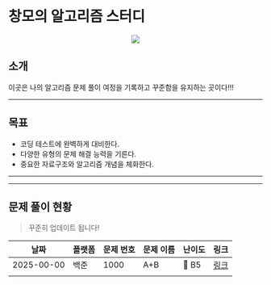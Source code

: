 # 창모의 알고리즘 스터디

<p align="center">
  <img src="https://img.shields.io/badge/Python-3776AB?style=for-the-badge&logo=python&logoColor=white">
  </p>

## 소개
이곳은 나의 알고리즘 문제 풀이 여정을 기록하고 꾸준함을 유지하는 곳이다!!!

---

## 목표
- 코딩 테스트에 완벽하게 대비한다.
- 다양한 유형의 문제 해결 능력을 기른다.
- 중요한 자료구조와 알고리즘 개념을 체화한다.

---




---

## 문제 풀이 현황
> 꾸준히 업데이트 됩니다!

| 날짜       | 플랫폼     | 문제 번호 | 문제 이름                               | 난이도 | 링크                               |
| ---------- | ---------- | --------- | --------------------------------------- | ------ | ---------------------------------- |
| 2025-00-00 | 백준       | 1000      | A+B                                     | 🥉 B5 | [링크](https://www.acmicpc.net/problem/1000) |
|            |            |           |                                         |        |                                    |

